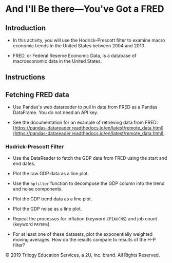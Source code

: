 # And I'll Be there—You've Got a FRED

## Introduction

* In this activity, you will use the Hodrick-Prescott filter to examine macro economic trends in the United States between 2004 and 2010.

* FRED, or Federal Reserve Economic Data, is a database of macroeconomic data in the United States.

## Instructions

## Fetching FRED data

* Use Pandas's web datareader to pull in data from FRED as a Pandas DataFrame. You do not need an API key.

* See the documentation for an example of retrieving data from FRED: [https://pandas-datareader.readthedocs.io/en/latest/remote_data.html](https://pandas-datareader.readthedocs.io/en/latest/remote_data.html).

### Hodrick-Prescott Filter

* Use the DataReader to fetch the GDP data from FRED using the start and end dates. 

* Plot the raw GDP data as a line plot.

* Use the `hpfilter` function to decompose the GDP column into the trend and noise components. 

* Plot the GDP trend data as a line plot.

* Plot the GDP noise as a line plot. 

* Repeat the processes for inflation (keyword `CPIAUCNS`) and job count (keyword `PAYEMS`).

* For at least one of these datasets, plot the exponentially weighted moving averages. How do the results compare to results of the H-P filter?



© 2019 Trilogy Education Services, a 2U, Inc. brand. All Rights Reserved.